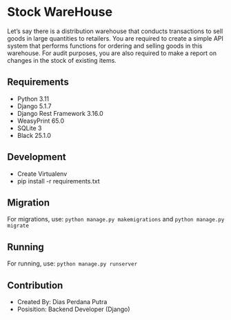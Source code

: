 # Stock WareHouse
Let’s say there is a distribution warehouse that conducts transactions to sell goods in large quantities to retailers. You are required to create a simple API system that performs functions for ordering and selling goods in this warehouse. For audit purposes, you are also required to make a report on changes in the stock of existing items.

## Requirements
- Python 3.11
- Django 5.1.7
- Django Rest Framework 3.16.0
- WeasyPrint 65.0
- SQLite 3
- Black 25.1.0

## Development
- Create Virtualenv
- pip install -r requirements.txt

## Migration
For migrations, use: `python manage.py makemigrations` and `python manage.py migrate`

## Running
For running, use: `python manage.py runserver`

## Contribution
- Created By: Dias Perdana Putra
- Posisition: Backend Developer (Django)
